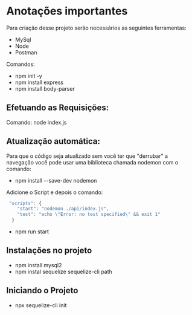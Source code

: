 # Anotações importantes 

Para criação desse projeto serão necessários as seguintes ferramentas:

- MySql
- Node
- Postman

Comandos:

- npm init -y
- npm install express
- npm install body-parser

## Efetuando as Requisições:

Comando:
node index.js

## Atualização automática:

Para que o código seja atualizado sem você ter que "derrubar" a navegação você pode usar uma biblioteca chamada nodemon com o comando:

- npm install --save-dev nodemon

Adicione o Script e depois o comando:

````js
 "scripts": {
    "start": "nodemon ./api/index.js",
    "test": "echo \"Error: no test specified\" && exit 1"
  }
````

- npm run start

## Instalações no projeto

- npm install mysql2
- npm instal sequelize sequelize-cli path

## Iniciando o Projeto

- npx sequelize-cli init